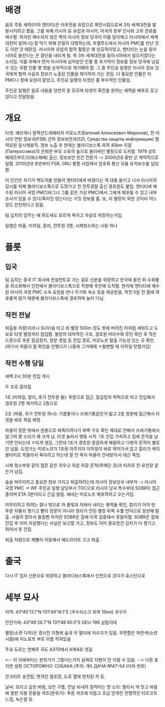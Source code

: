 # 배경
음모 주동 세력(이하 엔티티)은 러우전을 유럽으로 확전시킴으로써 3차 세계대전을 발발시키려고 했음. 그를 위해 러시아 등 유럽과 아시아, 미국의 정부 인사와 고위 관료를 매수함.
하지만 매수되지 않은 쪽의 러시아 정보 당국이 이를 알아채고 러시아에서 세계대전이 일어나는걸 막기 위해 은밀히 대항하는데, 프렐루드에서 러시아 PMC를 만난 것도 이런 것 때문임.
러시아와 유럽의 합작 활동은 꽤 성공적이었고, 엔티티는 눈을 동아시아로 돌린다는 큰 결단을 내리게 됨. 즉 3차 세계대전을 동아시아에서 일으키겠다는 소리임. 
이를 위해서 먼저 러시아에 심어놨던 인물 중 추가적이 정보를 정보 당국에 넘길 수 있는 위험 인물 몇 명을 순차적으로 제거해야 함. 그 중 주인공 일행은 러시아 정보 당국에게 협력 사실과 정보가 노출된 인물을 제거하러 가는 것임. 더 중요한 인물은 타 PMC나 정예 요원이 맡았고, 주인공 일행의 타겟은 좀 부수적인 인물임. 

주인공 일행은 음모 내용을 당연히 잘 모르며 타겟이 확전을 원하는 세력을 배후로 갖고 있다고 전달받음.

# 개요
타겟: 예브게니 알렉산드레예비치 미로노프(Евгений Алексеевич Миронов), 전 러시아 연방 정보국(FSB) 산하 정보보안과(SZI, Средства защиты информации) 협력요원 일시채용직. 정보 노출 후 현재는 블라디보스톡 외곽 40km 지점(Патеросовка)의 은퇴한 부모 소유의 숲으로 둘러싸인 별장으로 도피함.
1979 상트페테르부르크(에스페베) 출신.
정보보안 민간 전문가 -> 2000년대 중반 군 계약직으로 일함.
2010년대 후반부터 FSB, GRU 통합 사업에서 암호화 통신 모듈 유지보수를 담당함.

이 인간은 자기가 백도어를 만들어 엔티티에게 바쳤다는 게 대충 들키고 나서 러시아의 감시를 피해 블라디보스톡으로 도망가고 전 전투경찰 출신 경호원도 붙임. 엔티티에 매수된 러시아 국영 PMC(바그너 그룹 같은 가상 PMC)에서 그에게 체포될 수 있고 내부조사가 있을 수 있다(죽이진 않는다)는 거짓 정보를 줌. 또, 지 별장이 외딴 곳이라 어느정도 안전하다고 믿음.

팀 김치의 임무는 얘 쥐도새도 모르게 죽이고 자살로 위장하는거임.

일행은 파울, 미하일, 칼리, 전투원 3명, 시체청소하는 사람 하나

# 플롯

## 입국
팀 김치는 중국 IT 회사에 컨설턴트로 가는 걸로 신분을 위장하고 한국에 들린 뒤 수화물을 최소화해서 인천에서 블라디보스톡으로 직항해 주간에 도착함. 현지에 엔티티에 매수된 러시아 국영 PMC 소속 요원을 만나 무기와 숙소 등을 제공받음. 작전 5일 전 쯤에 여유롭게 왔기 때문에 블라디보스톡에 경유하며 놀러 다님.

## 작전 전날
퇴출용 차량(지프나 SUV)을 타고 와 별장 500m 정도 밖에 버려진 차처럼 세워두고 도보로 타겟 별장까지 잠입함. 
별장의 대략적인 구조, 경호원 머리수와 루틴 확인 후 작은 드론으로 후문 잠금장치, 창문 경첩 등 진입 경로, 미로노프 탈출 가능성 있는 곳 확인
(여기서 파울이 뭘 확인을 안했다가 나중에 그거때매 ㅈ될뻔할 때 미하일 탓할거임)

## 작전 수행 당일
새벽 2시 30분 진입 개시

두 조로 갈라짐

1조 (미하일, 칼리, 추가 전투원 둘): 후문으로 접근, 잠금장치 락픽으로 따고 진입해서 경호원 2명 제거하고 2층으로

2조 (파울, 추가 전투원 하나): 기름통이나 쓰레기통같은거 밟고 2층 창문에 접근해서 타겟을 바로 죽일 예정

파울이 창문 밖에서 권총으로 쏴죽이려다가 외벽 구조 확인 제대로 안해서 쓰레기통에서 덜그럭 쾅 소리가 꽤 크게 남. 타겟 놀라서 행동 시작. 1조 진입 가속하고 집에 흔적을 남기면 안되는데 ㅈ되게 생김, 그런데 1조가 경호원 깔끔하게 해결하고 다행히 흔적이 별로 안 남음. 도망가는 미로노프가 1조랑 마주치자 미하일이 바로 뛰어가서 잡고 칼리가 케이블타이로 목졸라서 죽이려고 하는데 잘 안 죽자 파울이 건네받아서 대신 죽임. 

시체 청소부랑 같이 혈흔 같은 지우고 자살 위장 흔적(목매단 것)과 타자로 친 유언장 같은거 남김.

슬슬 마무리하고 중요한 정보 가지고 퇴출하려는데 러시아 정보당국 내부자 -> 러시아 국영 PMC -> WF 주인공 일행 담당부서 TOC으로 러시아 당국 특수부대 SOBR이 접근 중이며 ETA 3분이라고 긴급 알림. 얘네는 미로노프 체포하려고 오는거임.

마무리하고 튀려는 찰나 밖으로 차 불빛과 차에서 내리는 병력들 확인, 칼리가 아까 딴 후문 자물쇠 챙기고 빨리 정문이 아니라 정리가 안된 별장 뒤쪽 수풀 언덕으로 등반해 탈출. 사람이 많아서 들킬뻔 하지만 SOBR은 집에 이목 집중돼서 못알아챔. SOBR은 집에 진입 후 이미 자살했다는 사실만 보고할 거고, 정보도 이미 중요한건 김치가 다 챙기고 튀어서 못 건짐.

퇴출 차량으로 재빨리 이동해서 헤드라이트 끄고 퇴출.

# 출국
다시 IT 업자 신분으로 위장하고 블라디보스톡에서 인천으로 갔다가 휴스턴으로

# 세부 묘사
지역: 43°45'13.1"N 131°48'16.1"E (우수리스크 외곽 15km) 쿠구키

안전가옥: 43°49'28.7"N 131°48'40.0"E DEU-196
삼림지대

별장(소련 다차)은 경사진 지형에 숲과 저 멀리에 저수지가 있음. 우편함은 파란색(소련 시절)에 미노로프 부모 이름 적혀있음

주요 도로는 연해주 국도 A370에서 A184로 샛길.

<-- 이 아래부터는 분위기가 그렇다는거지 실제로 지형이 안 이럴 수 있음. -->
다른 표지판 설정
ОСТОРОЖНО: СОБАКА (주의: 개!)
ДАЧА №47–54 (다차 번호)

콘크리트 송전탑, 벗겨진 철조망, 도로 옆에 방치된 차 등.

날씨: 흐리고 습한 바람, 낮은 구름, 전날 비내려 질척이는 땅
소리: 멀리서 개 짓고 바람에 철판 지붕 흔들림
색조(분위기): 푸른 색조에 어둡고 조금 안개낀 전형적인 타르코프 느낌, 녹슨철 등.